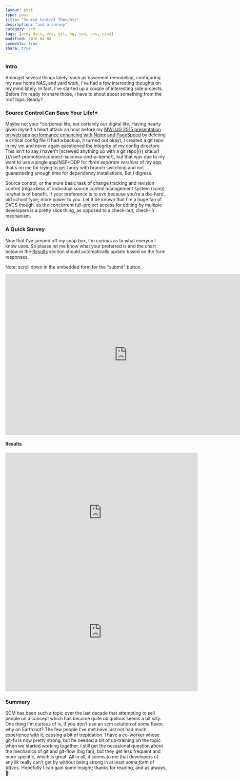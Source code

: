 ```yaml
---
layout: post
type: post
title: "Source Control Thoughts"
description: "and a survey"
category: scm
tags: [scm, dvcs, vcs, git, hg, svn, cvs, ciao]
modified: 2016-04-04
comments: true
share: true
---
```


### Intro
Amongst several things lately, such as basement remodeling, configuring my new home NAS, and yard work, I've had a few interesting thoughts on my mind lately. In fact, I've started up a couple of interesting side projects. Before I'm ready to share those, I have to shout about something from the roof tops. Ready?

### Source Control Can Save Your Life!*
Maybe not your *corporeal life, but certainly our digital life. Having nearly given myself a heart attack an hour before my [MWLUG 2015 presentation on web app performance enhancing with Nginx and PageSpeed](https://github.com/edm00se/AD113-Speed-Up-Your-Apps-with-Nginx-and-PageSpeed/tree/master/configs) by deleting a critical config file (I had a backup, it turned out okay), I created a git repo in my vm and never again questioned the integrity of my config directory. This isn't to say I haven't [screwed anything up with a git repo]({{ site.url }}//self-promotion/connect-success-and-a-demo/), but that was due to my want to use a single app/NSF+ODP for _three separate versions_ of my app; that's on me for trying to get fancy with branch switching and not guaranteeing enough time for dependency installations. But I digress.

Source control, or the more basic task of change tracking and revision control (regardless of individual source control management system (scm)) is what is of benefit. If your preference is to svn because you're a die-hard, old school type; more power to you. Let it be known that I'm a huge fan of DVCS though, as the concurrent full-project access for editing by multiple developers is a pretty slick thing, as opposed to a check-out, check-in mechanism.

### A Quick Survey
Now that I've jumped off my soap box, I'm curious as to what everyon I know uses. So please let me know what your preferred is and the chart below in the [Results](#results) section should automatically update based on the form responses.

Note: scroll down in the embedded form for the "submit" button.
<div class="embed-responsive embed-responsive-4by3">
<iframe class="embed-responsive-item" src="https://docs.google.com/forms/d/1Msa4qLi0GwIREW09s4BDPG8lTSYiT2CSRyJECps_E6g/viewform?embedded=true" width="760" height="500" frameborder="0" marginheight="0" marginwidth="0">Loading...</iframe>
</div>

#### Results
<div class="text-center">
<iframe width="600" height="371" seamless frameborder="0" scrolling="no" src="https://docs.google.com/spreadsheets/d/1AW-db53FKmx_ppiXGpByjNxNVf99SjP3dlx7vnKqh_E/pubchart?oid=1932817384&amp;format=interactive"></iframe>
<br />
<iframe width="600" height="371" seamless frameborder="0" scrolling="no" src="https://docs.google.com/spreadsheets/d/1AW-db53FKmx_ppiXGpByjNxNVf99SjP3dlx7vnKqh_E/pubchart?oid=1628401777&amp;format=interactive"></iframe>
</div>

### Summary
SCM has been such a topic over the last decade that attempting to sell people on a concept which has become quite ubiquitous seems a bit silly. One thing I'm curious of is, if you don't use an scm solution of _some_ flavor, why on Earth not? The few people I've met have just not had much experience with it, causing a bit of trepidation. I have a co-worker whose git-fu is now pretty strong, but he needed a bit of up-training on the topic when we started working together. I still get the occasional question about the mechanics of git and git-flow (big fan), but they get less frequent and more specific, which is great. All in all, it seems to me that developers of any ilk really can't get by without being strong in at least _some form_ of (d)vcs. Hopefully I can gain some insight; thanks for reading, and as always, 🍻!
